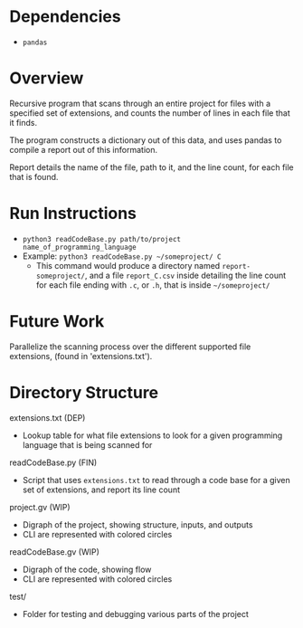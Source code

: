 # Dependencies
- `pandas`

# Overview
Recursive program that scans through an entire project for files with a specified set of extensions, and counts the number of lines in each file that it finds. 

The program constructs a dictionary out of this data, and uses pandas to compile a report out of this information.

Report details the name of the file, path to it, and the line count, for each file that is found. 

# Run Instructions
- `python3 readCodeBase.py path/to/project name_of_programming_language`
- Example: `python3 readCodeBase.py ~/someproject/ C`
    - This command would produce a directory named `report-someproject/`, and a file `report_C.csv` inside detailing the line count for each file ending with `.c`, or `.h`, that 
    is inside `~/someproject/`

# Future Work
Parallelize the scanning process over the different supported file extensions, (found in 'extensions.txt'). 

# Directory Structure
extensions.txt (DEP)
- Lookup table for what file extensions to look for a given programming language that is being scanned for

readCodeBase.py (FIN)
- Script that uses `extensions.txt` to read through a code base for a given set of extensions, and report its line count

project.gv (WIP)
- Digraph of the project, showing structure, inputs, and outputs
- CLI are represented with colored circles

readCodeBase.gv (WIP)
- Digraph of the code, showing flow
- CLI are represented with colored circles

test/ 
- Folder for testing and debugging various parts of the project